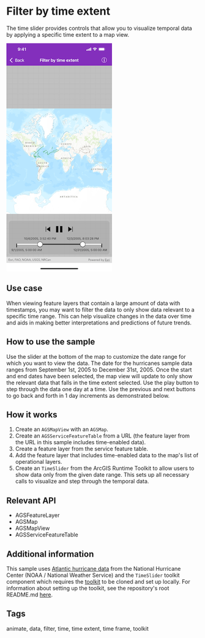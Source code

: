 # Filter by time extent

The time slider provides controls that allow you to visualize temporal data by applying a specific time extent to a map view.

![Filter by time extent](filter-time-extent.png)

## Use case

When viewing feature layers that contain a large amount of data with timestamps, you may want to filter the data to only show data relevant to a specific time range. This can help visualize changes in the data over time and aids in making better interpretations and predictions of future trends.

## How to use the sample

Use the slider at the bottom of the map to customize the date range for which you want to view the data. The date for the hurricanes sample data ranges from September 1st, 2005 to December 31st, 2005. Once the start and end dates have been selected, the map view will update to only show the relevant data that falls in the time extent selected. Use the play button to step through the data one day at a time. Use the previous and next buttons to go back and forth in 1 day increments as demonstrated below.

## How it works

1. Create an `AGSMapView` with an `AGSMap`.
2. Create an `AGSServiceFeatureTable` from a URL (the feature layer from the URL in this sample includes time-enabled data).
3. Create a feature layer from the service feature table.
4. Add the feature layer that includes time-enabled data to the map's list of operational layers.
5. Create an `TimeSlider` from the ArcGIS Runtime Toolkit to allow users to show data only from the given date range. This sets up all necessary calls to visualize and step through the temporal data.

## Relevant API

* AGSFeatureLayer
* AGSMap
* AGSMapView
* AGSServiceFeatureTable

## Additional information

This sample uses [Atlantic hurricane data](https://www.arcgis.com/home/item.html?id=49925d814d7e40fb8fa64864ef62d55e) from the National Hurricane Center (NOAA / National Weather Service) and the `TimeSlider` toolkit component which requires the [toolkit](https://github.com/Esri/arcgis-runtime-toolkit-ios) to be cloned and set up locally. For information about setting up the toolkit, see the repository's root README.md [here](https://github.com/Esri/arcgis-runtime-toolkit-ios/blob/master/README.md).

## Tags

animate, data, filter, time, time extent, time frame, toolkit

